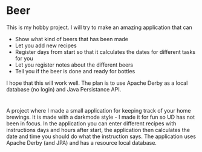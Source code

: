 # Beer
This is my hobby project. I will try to make an amazing application that can
*  Show what kind of beers that has been made
*  Let you add new recipes
*  Register days from start so that it calculates the dates for different tasks for you
*  Let you register notes about the different beers
*  Tell you if the beer is done and ready for bottles

I hope that this will work well. The plan is to use Apache Derby as a local database (no login) and Java Persistance API. 

#

A project where I made a small application for keeping track of your home brewings. It is made with a darkmode style - I made it for fun so UD has not been in focus. In the application you can enter different recipes with instructions days and hours after start, the application then calculates the date and time you should do what the instruction says. The application uses Apache Derby (and JPA) and has a resource local database.
